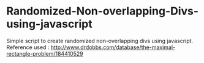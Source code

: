 # Randomized-Non-overlapping-Divs-using-javascript
Simple script to create randomized non-overlapping divs using javascript. Reference used : http://www.drdobbs.com/database/the-maximal-rectangle-problem/184410529
